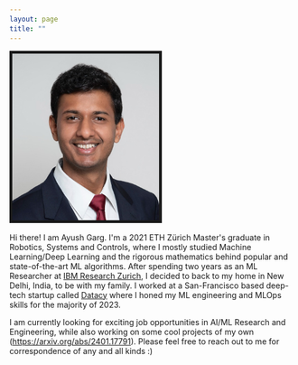 ```yaml
---
layout: page
title: ""
---
```


<img src="CV_Latex_Photo.jpg" title="Me in Aug 2022" height=295 width=260 border="5"> 

Hi there! I am Ayush Garg. I'm a 2021 ETH Zürich Master's graduate in Robotics, Systems and Controls, where I mostly studied Machine Learning/Deep Learning and the rigorous mathematics behind popular and state-of-the-art ML algorithms. After spending two years as an ML Researcher at [IBM Research Zurich](https://www.zurich.ibm.com/), I decided to back to my home in New Delhi, India, to be with my family. I worked at a San-Francisco based deep-tech startup called [Datacy](https://datacy.com) where I honed my ML engineering and MLOps skills for the majority of 2023.

I am currently looking for exciting job opportunities in AI/ML Research and Engineering, while also working on some cool projects of my own (https://arxiv.org/abs/2401.17791). Please feel free to reach out to me for correspondence of any and all kinds :)

